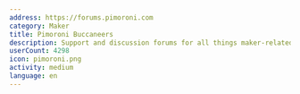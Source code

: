 ```yaml
---
address: https://forums.pimoroni.com
category: Maker
title: Pimoroni Buccaneers
description: Support and discussion forums for all things maker-related
userCount: 4298
icon: pimoroni.png
activity: medium
language: en
---
```

